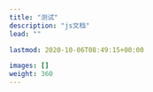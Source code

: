 ```yaml
---
title: "测试"
description: "js文档"
lead: ""

lastmod: 2020-10-06T08:49:15+00:00

images: []
weight: 360
---
```

